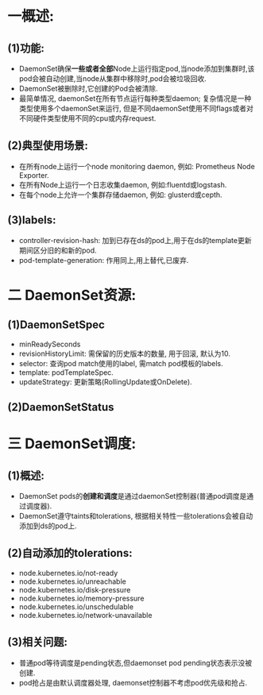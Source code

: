 # 一概述:
## (1)功能:
- DaemonSet确保**一些或者全部**Node上运行指定pod,当node添加到集群时,该pod会被自动创建,当node从集群中移除时,pod会被垃圾回收.
- DaemonSet被删除时,它创建的Pod会被清除.
- 最简单情况, daemonSet在所有节点运行每种类型daemon; 复杂情况是一种类型使用多个daemonSet来运行, 但是不同daemonSet使用不同flags或者对不同硬件类型使用不同的cpu或内存request.

## (2)典型使用场景:
- 在所有node上运行一个node monitoring daemon, 例如: Prometheus Node Exporter.
- 在所有Node上运行一个日志收集daemon, 例如:fluentd或logstash.
- 在每个node上允许一个集群存储daemon, 例如: glusterd或cepth.

## (3)labels:
- controller-revision-hash: 加到已存在ds的pod上,用于在ds的template更新期间区分旧的和新的pod.
- pod-template-generation: 作用同上,用上替代,已废弃.


# 二 DaemonSet资源:
## (1)DaemonSetSpec
- minReadySeconds
- revisionHistoryLimit: 需保留的历史版本的数量, 用于回滚, 默认为10.
- selector: 查询pod match使用的label, 需match pod模板的labels.
- template: podTemplateSpec.
- updateStrategy: 更新策略(RollingUpdate或OnDelete).

## (2)DaemonSetStatus

# 三 DaemonSet调度:
## (1)概述:
- DaemonSet pods的**创建和调度**是通过daemonSet控制器(普通pod调度是通过调度器).
- DaemonSet遵守taints和tolerations, 根据相关特性一些tolerations会被自动添加到ds的pod上.

## (2)自动添加的tolerations:
- node.kubernetes.io/not-ready
- node.kubernetes.io/unreachable
- node.kubernetes.io/disk-pressure
- node.kubernetes.io/memory-pressure
- node.kubernetes.io/unschedulable
- node.kubernetes.io/network-unavailable

## (3)相关问题:
- 普通pod等待调度是pending状态,但daemonset pod pending状态表示没被创建.
- pod抢占是由默认调度器处理, daemonset控制器不考虑pod优先级和抢占.
